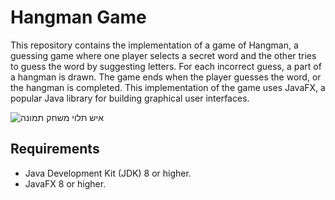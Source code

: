 # Hangman Game 
This repository contains the implementation of a game of Hangman, a guessing game where one player selects a secret word and the other tries to guess the word by suggesting letters. For each incorrect guess, a part of a hangman is drawn. The game ends when the player guesses the word, or the hangman is completed. This implementation of the game uses JavaFX, a popular Java library for building graphical user interfaces.

![איש תלוי משחק תמונה](https://user-images.githubusercontent.com/125824958/221406246-480d594f-bc90-42cb-b513-c1b69ac8844c.png)

## Requirements
- Java Development Kit (JDK) 8 or higher.
- JavaFX 8 or higher.
